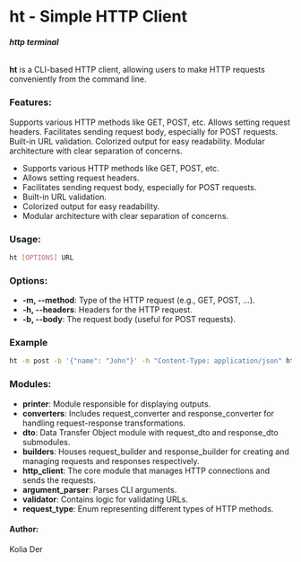 # ht - Simple HTTP Client
###### **http terminal**
**ht** is a CLI-based HTTP client, allowing users to make HTTP requests conveniently from the command line.
### **Features:**
Supports various HTTP methods like GET, POST, etc.
Allows setting request headers.
Facilitates sending request body, especially for POST requests.
Built-in URL validation.
Colorized output for easy readability.
Modular architecture with clear separation of concerns.
- Supports various HTTP methods like GET, POST, etc.
- Allows setting request headers.
- Facilitates sending request body, especially for POST requests.
- Built-in URL validation.
- Colorized output for easy readability.
- Modular architecture with clear separation of concerns.
### **Usage:**
```sh
ht [OPTIONS] URL
```
### **Options:**
- **-m, --method**: Type of the HTTP request (e.g., GET, POST, ...).
- **-h, --headers**: Headers for the HTTP request.
- **-b, --body**: The request body (useful for POST requests).
### **Example**
```sh
ht -m post -b '{"name": "John"}' -h "Content-Type: application/json" https://api.example.com/users
```
### **Modules:**
 - **printer**: Module responsible for displaying outputs.
 - **converters**: Includes request_converter and response_converter for handling request-response transformations.
 - **dto**: Data Transfer Object module with request_dto and response_dto submodules.
 - **builders**: Houses request_builder and response_builder for creating and managing requests and responses respectively.
 - **http_client**: The core module that manages HTTP connections and sends the requests.
 - **argument_parser**: Parses CLI arguments.
 - **validator**: Contains logic for validating URLs.
 - **request_type**: Enum representing different types of HTTP methods.
#### Author: 
Kolia Der









